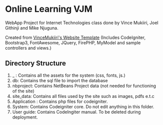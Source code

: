 Online Learning VJM
================================

WebApp Project for Internet Technologies class done by Vince Mukiiri, Joel Githinji and Mike Njuguna.

Created from [VinceMukiiri's Website Template](https://github.com/VinceMukiiri/Website-Template-CI-Bootstrap-FA/) (Includes CodeIgniter, Bootstrap3, FontAwesome, JQuery, FirePHP, MyModel and sample controllers and views.)

## Directory Structure
1. _ : Contains all the assets for the system (css, fonts, js.)
2. db: Contains the sql file to import the database
3. nbproject: Contains NetBeans Project data (not needed for functioning of the site)
4. site_data: Contains all files used by the site such as images, pdfs e.t.c
5. Application : Contains php files for codeigniter.
6. System: Contains Codeigniter core. Do not edit anything in this folder.
7. User guide: Contains CodeIngiter manual. To be deleted during deployment.
